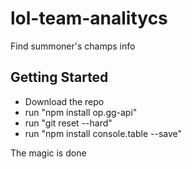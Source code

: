 # lol-team-analitycs
Find summoner's champs info

## Getting Started  
* Download the repo
* run "npm install op.gg-api"
* run "git reset --hard" 
* run "npm install console.table --save"

The magic is done
